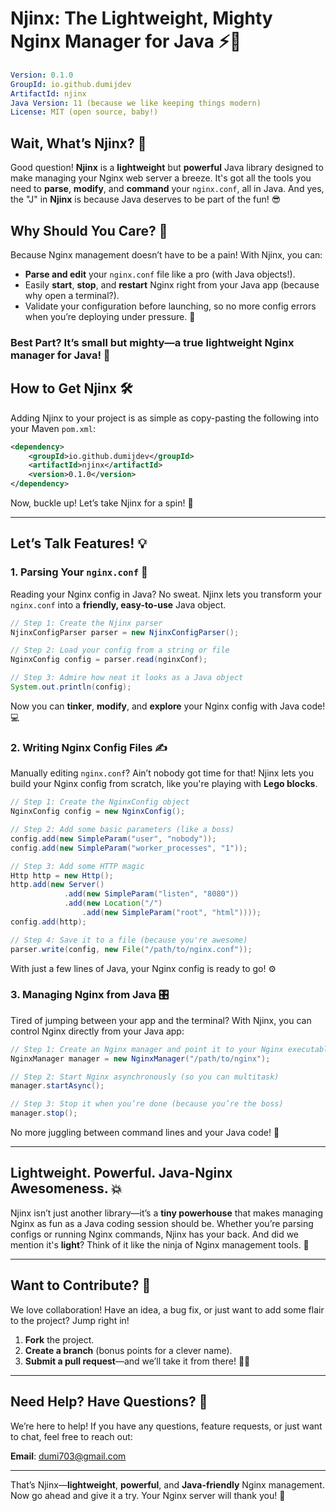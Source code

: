 # **Njinx: The Lightweight, Mighty Nginx Manager for Java** ⚡💪

```yaml
Version: 0.1.0  
GroupId: io.github.dumijdev  
ArtifactId: njinx  
Java Version: 11 (because we like keeping things modern)  
License: MIT (open source, baby!)
```

## **Wait, What’s Njinx?** 🤔

Good question! **Njinx** is a **lightweight** but **powerful** Java library designed to make managing your Nginx web server a breeze. It's got all the tools you need to **parse**, **modify**, and **command** your `nginx.conf`, all in Java. And yes, the "J" in **Njinx** is because Java deserves to be part of the fun! 😎

## **Why Should You Care?** 🎉

Because Nginx management doesn’t have to be a pain! With Njinx, you can:
- **Parse and edit** your `nginx.conf` file like a pro (with Java objects!).
- Easily **start**, **stop**, and **restart** Nginx right from your Java app (because why open a terminal?).
- Validate your configuration before launching, so no more config errors when you’re deploying under pressure. 😬

### **Best Part?** It’s small but **mighty**—a true **lightweight Nginx manager** for Java! 🚀

## **How to Get Njinx** 🛠️

Adding Njinx to your project is as simple as copy-pasting the following into your Maven `pom.xml`:

```xml
<dependency>
    <groupId>io.github.dumijdev</groupId>
    <artifactId>njinx</artifactId>
    <version>0.1.0</version>
</dependency>
```

Now, buckle up! Let’s take Njinx for a spin! 🎢

---

## **Let’s Talk Features!** 💡

### **1. Parsing Your `nginx.conf`** 📜

Reading your Nginx config in Java? No sweat. Njinx lets you transform your `nginx.conf` into a **friendly, easy-to-use** Java object.

```java
// Step 1: Create the Njinx parser
NjinxConfigParser parser = new NjinxConfigParser();

// Step 2: Load your config from a string or file
NginxConfig config = parser.read(nginxConf);

// Step 3: Admire how neat it looks as a Java object
System.out.println(config);
```

Now you can **tinker**, **modify**, and **explore** your Nginx config with Java code! 💻

### **2. Writing Nginx Config Files** ✍️

Manually editing `nginx.conf`? Ain’t nobody got time for that! Njinx lets you build your Nginx config from scratch, like you're playing with **Lego blocks**.

```java
// Step 1: Create the NginxConfig object
NginxConfig config = new NginxConfig();

// Step 2: Add some basic parameters (like a boss)
config.add(new SimpleParam("user", "nobody")); 
config.add(new SimpleParam("worker_processes", "1"));

// Step 3: Add some HTTP magic
Http http = new Http();
http.add(new Server()
            .add(new SimpleParam("listen", "8080"))
            .add(new Location("/")
                .add(new SimpleParam("root", "html"))));
config.add(http);

// Step 4: Save it to a file (because you're awesome)
parser.write(config, new File("/path/to/nginx.conf"));
```

With just a few lines of Java, your Nginx config is ready to go! ⚙️

### **3. Managing Nginx from Java** 🎛️

Tired of jumping between your app and the terminal? With Njinx, you can control Nginx directly from your Java app:

```java
// Step 1: Create an Nginx manager and point it to your Nginx executable
NginxManager manager = new NginxManager("/path/to/nginx");

// Step 2: Start Nginx asynchronously (so you can multitask)
manager.startAsync();

// Step 3: Stop it when you’re done (because you’re the boss)
manager.stop();
```

No more juggling between command lines and your Java code! 🎯

---

## **Lightweight. Powerful. Java-Nginx Awesomeness.** 💥

Njinx isn’t just another library—it’s a **tiny powerhouse** that makes managing Nginx as fun as a Java coding session should be. Whether you’re parsing configs or running Nginx commands, Njinx has your back. And did we mention it's **light**? Think of it like the ninja of Nginx management tools. 🥷

---

## **Want to Contribute?** 👏

We love collaboration! Have an idea, a bug fix, or just want to add some flair to the project? Jump right in!

1. **Fork** the project.
2. **Create a branch** (bonus points for a clever name).
3. **Submit a pull request**—and we’ll take it from there! 🧑‍💻

---

## **Need Help? Have Questions?** 💬

We’re here to help! If you have any questions, feature requests, or just want to chat, feel free to reach out:

**Email**: dumi703@gmail.com

---

That’s Njinx—**lightweight**, **powerful**, and **Java-friendly** Nginx management. Now go ahead and give it a try. Your Nginx server will thank you! 🎉